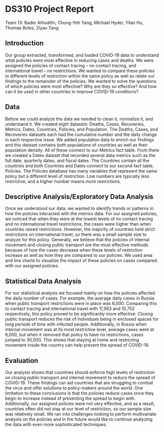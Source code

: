 # DS310 Project Report 

Team 13: Bader Alhodithi, Chung-Yeh Yang, Michael Hyder, Yilan Hu, Thomas Boles, Ziyao Tang

## Introduction
Our group extracted, transformed, and loaded COVID-19 data to understand what policies were most effective in reducing cases and deaths. We were assigned the policies of contact tracing – no contact tracing, and international travel – no restrictions. We wanted to compare these policies to different levels of restriction within the same policy as well as relate our findings to the remainder of the policies. We wanted to solve the questions of which policies were most effective? Why are they so effective? And how can it be used in other countries to improve COVID-19 conditions?
                      
## Data
Before we could analyze the data we needed to clean it, normalize it, and understand it. We created eight datasets: Deaths, Cases, Recoveries, Metrics, Dates, Countries, Policies, and Population. The Deaths, Cases, and Recoveries datasets each had the cumulative number and the daily change in each respective issue. We added population data to enrich our findings and this dataset contains both populations of countries as well as their population density. All of these connect to our Metrics fact table. From there we created a Dates dataset that recorded several data metrics such as the full date, quarterly dates, and fiscal dates. The Countries contain all the countries and both Countries and Dates connect to our second fact table, Policies. The Policies database has many variables that represent the same policy but a different level of restriction. Low numbers are typically less restrictive, and a higher number means more restrictions. 

## Descriptive Analysis/Exploratory Data Analysis
Once we understood our data, we wanted to identify trends or patterns in how the policies interacted with the metrics data. For our assigned policies, we noticed that when they were at the lowest levels of no contact tracing and no international travel restrictions, the cases were higher than when countries raised restrictions. However, the majority of countries held strict restrictions on international travel, so there was a small sample size to analyze for this policy. Generally, we believe that the policies of internal movement and closing public transport are the most effective methods because of how the cases decrease when these levels of restriction increase as well as how they are compared to our policies. We used area and line charts to visualize the impact of these policies on cases compared with our assigned policies. 

## Statistical Data Analysis
For our statistical analysis we focused mainly on how the policies affected the daily number of cases. For example, the average daily cases in Russia when public transport restrictions were in place was 6,000. Comparing this to contact tracing and international travel with 11,563 and 10,752 respectively, this policy proved to be significantly more effective. Closing public transport reduces the risk of individuals being in enclosed spaces for long periods of time with infected people. Additionally, in Russia when internal movement was at its most restrictive level, average cases were at 6,000, but when it removed that policy to have no restrictions, cases jumped to 30,000. This shows that staying at home and restricting movement inside the country can help prevent the spread of COVID-19. 

## Evaluation
Our analysis shows that countries should enforce high levels of restriction on closing public transport and internal movement to reduce the spread of COVID-19. These findings can aid countries that are struggling to combat the virus and offer solutions to policy-makers around the world. One limitation to these conclusions is that the policies reduce cases once they begin to increase instead of preventing the spread to begin with. Additionally, our assigned policies were not very effective, and as a result, countries often did not stay at our level of restriction, so our sample size was relatively small. We ran into challenges looking to perform multivariate analysis on the policies and in the future would like to continue analyzing the data with even more sophisticated techniques. 
